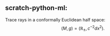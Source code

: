 ## scratch-python-ml:

Trace rays in a conformally Euclidean half space:
$$(M,g) = (\mathbb{R}_{\pm}, c^{-2}dx^2).$$

